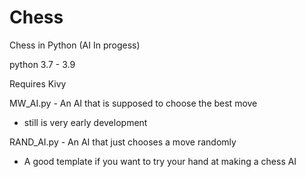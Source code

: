 # Chess
Chess in Python (AI In progess)

python 3.7 - 3.9

Requires Kivy

MW_AI.py - An AI that is supposed to choose the best move
- still is very early development

RAND_AI.py - An AI that just chooses a move randomly
- A good template if you want to try your hand at making a chess AI
